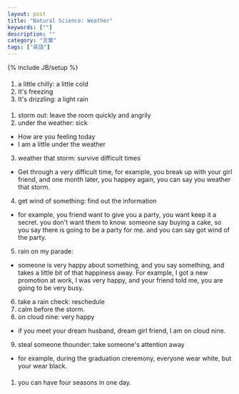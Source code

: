 ```yaml
---
layout: post
title: "Natural Science: Weather"
keywords: [""]
description: ""
category: "言葉"
tags: ["英語"]
---
```

{% include JB/setup %}

####
1. a little chilly: a little cold
2. It's freezing
3. It's drizzling: a light rain 



####
1. storm out: leave the room quickly and angrily
2. under the weather: sick
- How are you feeling today
- I am a little under the weather
3. weather that storm: survive difficult times
- Get through a very difficult time, for example, you break up with your girl
  friend, and one month later, you happey again, you can say you weather that
  storm.
4. get wind of something: find out the information
- for example, you friend want to give you a party, you want keep it a secret.
  you don't want them to know. someone say buying a cake, so you say there is
  going to be a party for me. and you can say got wind of the party.
5. rain on my parade:
- someone is very happy about something, and you say something, and takes a
  little bit of that happiness away. For example, I got a new promotion at work,
  I was very happy, and your friend told me, you are going to be very busy.

6. take a rain check: reschedule
7. calm before the storm.
8. on cloud nine: very happy
- if you meet your dream husband, dream girl friend, I am on cloud nine.
9. steal someone thounder: take someone's attention away
- for example, during the graduation creremony, everyone wear white, but your
  wear black.

####
1. you can have four seasons in one day.

